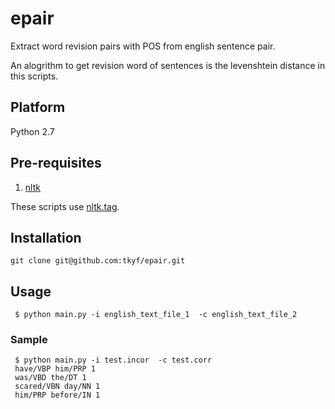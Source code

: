 epair
=====

Extract word revision pairs with POS from english sentence pair. 

An alogrithm to get revision word of sentences is the levenshtein distance in this scripts.

## Platform
Python 2.7

## Pre-requisites

1. [nltk](http://nltk.org/)

These scripts use [nltk.tag](http://nltk.org/api/nltk.tag.html).

## Installation
`` git clone git@github.com:tkyf/epair.git ``

## Usage

`` $ python main.py -i english_text_file_1  -c english_text_file_2``

### Sample

     $ python main.py -i test.incor  -c test.corr
     have/VBP him/PRP 1
     was/VBD the/DT 1
     scared/VBN day/NN 1
     him/PRP before/IN 1 
